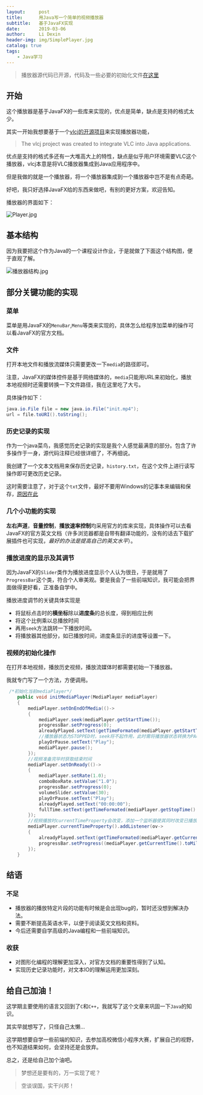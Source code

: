 ```yaml
---
layout:     post
title:      用Java写一个简单的视频播放器
subtitle:   基于JavaFX实现
date:       2019-03-06
author:     Li Dexin
header-img: img/SimplePlayer.jpg
catalog: true
tags:
    - Java学习
---
```


>播放器源代码已开源，代码及一些必要的初始化文件[在这里](https://github.com/lie209/SimplePlayer)

## 开始

这个播放器是基于JavaFX的一些库来实现的，优点是简单，缺点是支持的格式太少。

其实一开始我想要基于一个[vlcj的开源项目](http://capricasoftware.co.uk/#/projects/vlcj)来实现播放器功能，

>The vlcj project was created to integrate VLC into Java applications.

优点是支持的格式多还有一大堆高大上的特性，缺点是似乎用户环境需要VLC这个播放器，vlcj本意是将VLC播放器集成到Java应用程序中。

但是我做的就是一个播放器，将一个播放器集成到一个播放器中岂不是有点奇葩。

好吧，我只好选择JavaFX给的东西来做吧，有别的更好方案，欢迎告知。

播放器的界面如下：

![Player.jpg](https://i.loli.net/2019/09/23/TQv9mcWnLaXVfxt.jpg)


## 基本结构

因为我要把这个作为Java的一个课程设计作业，于是就做了下面这个结构图，便于直观了解。

![播放器结构.jpg](https://i.loli.net/2019/09/23/mwEMds6OnuZthGN.jpg)

## 部分关键功能的实现

### 菜单

菜单是用JavaFX的`MenuBar`,`Menu`等类来实现的，具体怎么给程序加菜单的操作可以看JavaFX的官方文档。

### 文件

打开本地文件和播放流媒体只需要更改一下`media`的路径即可。

注意，JavaFX的媒体控件是基于网络媒体的，`media`只能用URL来初始化，播放本地视频时还需要转换一下文件路径，我在这里吃了大亏。

具体操作如下：

```java
java.io.File file = new java.io.File("init.mp4"); 
url = file.toURI().toString();
```

### 历史记录的实现

作为一个java菜鸟，我感觉历史记录的实现是我个人感觉最满意的部分。包含了许多操作于一身，源代码注释已经很详细了，不再细说。

我创建了一个文本文档用来保存历史记录，`history.txt`，在这个文件上进行读写操作即可更改历史记录。

这时需要注意了，对于这个`txt`文件，最好不要用Windows的记事本来编辑和保存，[原因在此](https://lie209.tech/blog/2018/12/10/utf8-bom/)

### 几个小功能的实现

**左右声道**，**音量控制**，**播放速率控制**均采用官方的库来实现，具体操作可以去看JavaFX的官方英文文档（许多浏览器都是自带有翻译功能的，没有的话去下载扩展插件也可实现，*最好的办法是提高自己的英文水平*）。

### 播放进度的显示及其调节

因为JavaFX的`Slider`类作为播放进度显示个人认为很丑，于是就用了`ProgressBar`这个类，符合个人审美观。要是我会了一些前端知识，我可能会把界面做得更好看，正准备自学中。

播放进度调节的关键具体实现是
- 将鼠标点击时的**横坐标**除以**进度条**的总长度，得到相应比例
- 将这个比例乘以总播放时间
- 再用`seek`方法跳转一下播放时间。
- 将播放器其他部分，如已播放时间，进度条显示的进度等设置一下。

### 视频的初始化操作

在打开本地视频，播放历史视频，播放流媒体时都需要初始一下播放器。

我就专门写了一个方法，方便调用。

```java
 /*初始化当前mediaPlayer*/
    public void initMediaPlayer(MediaPlayer mediaPlayer)
    {
        mediaPlayer.setOnEndOfMedia(()->
        {
            mediaPlayer.seek(mediaPlayer.getStartTime());
            progressBar.setProgress(0);
            alreadyPlayed.setText(getTimeFormated(mediaPlayer.getStartTime().toSeconds()));
            //播放器状态为STOPPED时，seek将不起作用，此时需将播放器状态转换为PAUSED
            playOrPause.setText("Play");
            mediaPlayer.pause();
        });
        //视频准备完毕时获取结束时间
        mediaPlayer.setOnReady(()->
        {
            mediaPlayer.setRate(1.0);
            comboBoxRate.setValue("1.0");
            progressBar.setProgress(0);
            volumeSlider.setValue(30);
            playOrPause.setText("Play");
            alreadyPlayed.setText("00:00:00");
            fullTime.setText(getTimeFormated(mediaPlayer.getStopTime().toSeconds()));
        });
        //视频播放时currentTimeProperty会改变，添加一个监听器使其同时改变已播放时间
        mediaPlayer.currentTimeProperty().addListener(ov->
        {
            alreadyPlayed.setText(getTimeFormated(mediaPlayer.getCurrentTime().toSeconds()));
            progressBar.setProgress((mediaPlayer.getCurrentTime().toMillis()-mediaPlayer.getStartTime().toMillis())/mediaPlayer.getCycleDuration().toMillis());
        });
    }
```

## 结语
### 不足

- 播放器的播放特定片段的功能有时候是会出现bug的，暂时还没想到解决办法。
- 需要不断提高英语水平，以便于阅读英文文档和资料。
- 今后还需要自学高级的Java编程和一些前端知识。

### 收获
- 对图形化编程的理解更加深入，对官方文档的重要性得到了认知。
- 实现历史记录功能时，对文本IO的理解运用更加深刻。

## 给自己加油！

这学期主要使用的语言又回到了`C`和`C++`，我就写了这个文章来巩固一下`Java`的知识。

其实早就想写了，只怪自己太懒...

这学期想要自学一些前端的知识，去参加高校微信小程序大赛，扩展自己的视野，也不知道结果如何，会坚持还是会放弃。

总之，还是给自己加个油吧。

>梦想还是要有的，万一实现了呢？

>空谈误国，实干兴邦！